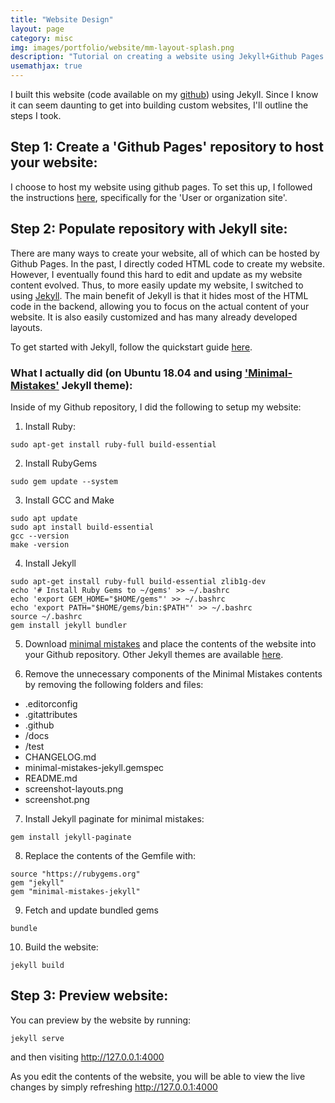 ```yaml
---
title: "Website Design"
layout: page
category: misc
img: images/portfolio/website/mm-layout-splash.png
description: "Tutorial on creating a website using Jekyll+Github Pages "
usemathjax: true
---
```


I built this website (code available on my [github](https://github.com/maegant/website)) using Jekyll. Since I know it can seem daunting to get into building custom websites, I'll outline the steps I took.

## Step 1: Create a 'Github Pages' repository to host your website:
I choose to host my website using github pages. To set this up, I followed the instructions [here](https://pages.github.com/), specifically for the 'User or organization site'.                                       

## Step 2: Populate repository with Jekyll site:
There are many ways to create your website, all of which can be hosted by Github Pages. In the past, I directly coded HTML code to create my website. However, I eventually found this hard to edit and update as my website content evolved. Thus, to more easily update my website, I switched to using [Jekyll](https://jekyllrb.com/). The main benefit of Jekyll is that it hides most of the HTML code in the backend, allowing you to focus on the actual content of your website. It is also easily customized and has many already developed layouts.

To get started with Jekyll, follow the quickstart guide [here](https://jekyllrb.com/docs/).

### What I actually did (on Ubuntu 18.04 and using ['Minimal-Mistakes'](https://mmistakes.github.io/minimal-mistakes/) Jekyll theme):

Inside of my Github repository, I did the following to setup my website:

1. Install Ruby:
  ```
  sudo apt-get install ruby-full build-essential
  ```

2. Install RubyGems
  ```
  sudo gem update --system
  ```

3. Install GCC and Make
  ```
  sudo apt update
  sudo apt install build-essential
  gcc --version
  make -version
  ```

4. Install Jekyll
  ```
  sudo apt-get install ruby-full build-essential zlib1g-dev
  echo '# Install Ruby Gems to ~/gems' >> ~/.bashrc
  echo 'export GEM_HOME="$HOME/gems"' >> ~/.bashrc
  echo 'export PATH="$HOME/gems/bin:$PATH"' >> ~/.bashrc
  source ~/.bashrc
  gem install jekyll bundler
  ```

5. Download [minimal mistakes](https://github.com/mmistakes/minimal-mistakes) and place the contents of the website into your Github repository. Other Jekyll themes are available [here](https://jekyllrb.com/resources/).

6. Remove the unnecessary components of the Minimal Mistakes contents by removing the following folders and files:
- .editorconfig
- .gitattributes
- .github
- /docs
- /test
- CHANGELOG.md
- minimal-mistakes-jekyll.gemspec
- README.md
- screenshot-layouts.png
- screenshot.png

7. Install Jekyll paginate for minimal mistakes:
  ```
  gem install jekyll-paginate
  ```

8. Replace the contents of the Gemfile with:
  ```
  source "https://rubygems.org"
  gem "jekyll"
  gem "minimal-mistakes-jekyll"
  ```

9. Fetch and update bundled gems
  ```
  bundle
  ```

10. Build the website:
```
jekyll build
```

## Step 3: Preview website:
You can preview by the website by running:
```
jekyll serve
```
and then visiting http://127.0.0.1:4000

As you edit the contents of the website, you will be able to view the live changes by simply refreshing http://127.0.0.1:4000

